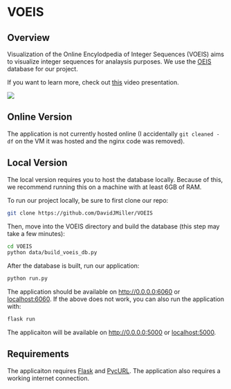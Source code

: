 # VOEIS

## Overview
Visualization of the Online Encylodpedia of Integer Sequences (VOEIS) aims to visualize integer sequences for analaysis purposes. We use the [OEIS](https://oeis.org) database for our project.

If you want to learn more, check out [this](https://www.youtube.com/watch?v=h8mhWaJFFLM) video presentation.

[![](https://img.youtube.com/vi/h8mhWaJFFLM/0.jpg)](https://youtu.be/h8mhWaJFFLM)

## Online Version
The application is not currently hosted online (I accidentally ```git cleaned -df``` on the VM it was hosted and the nginx code was removed). 

## Local Version
The local version requires you to host the database locally. Because of this, we recommend running this on a machine with at least 6GB of RAM.

To run our project locally, be sure to first clone our repo:

```bash
git clone https://github.com/DavidJMiller/VOEIS
```

Then, move into the VOEIS directory and build the database (this step may take a few minutes):

```bash
cd VOEIS
python data/build_voeis_db.py
```

After the database is built, run our application:

```bash
python run.py
```

The application should be available on http://0.0.0.0:6060 or [localhost:6060](localhost:6060). If the above does not work, you can also run the application with:

```bash
flask run
```

The applicaiton will be available on http://0.0.0.0:5000 or [localhost:5000](localhost:5000).

## Requirements

The applicaiton requires [Flask](https://flask.palletsprojects.com/en/1.1.x/) and [PycURL](pycurl.io/docs/latest/index.html). The application also requires a working internet connection.
